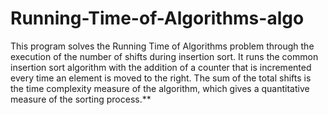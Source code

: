 # Running-Time-of-Algorithms-algo
This program solves the Running Time of Algorithms problem through the execution of the number of shifts during insertion sort. It runs the common insertion sort algorithm with the addition of a counter that is incremented every time an element is moved to the right. The sum of the total shifts is the time complexity measure of the algorithm, which gives a quantitative measure of the sorting process.**
